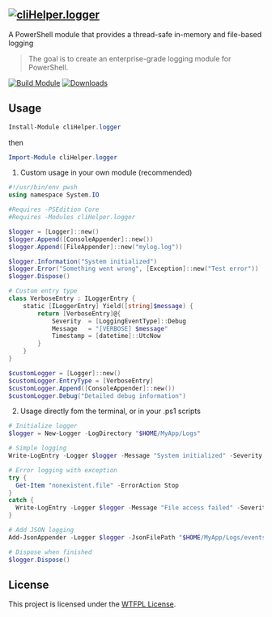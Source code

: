 ﻿## [![cliHelper.logger](https://github.com/user-attachments/assets/c93c4b80-34ea-45f8-a829-6060a9ba3996)](https://www.powershellgallery.com/packages/cliHelper.logger)

A PowerShell module that provides a thread-safe in-memory and file-based logging

>The goal is to create an enterprise-grade logging module for PowerShell.

[![Build Module](https://github.com/chadnpc/cliHelper.logger/actions/workflows/build_module.yaml/badge.svg)](https://github.com/chadnpc/cliHelper.logger/actions/workflows/build_module.yaml)
[![Downloads](https://img.shields.io/powershellgallery/dt/cliHelper.logger.svg?style=flat&logo=powershell&color=blue)](https://www.powershellgallery.com/packages/cliHelper.logger)

## Usage

```PowerShell
Install-Module cliHelper.logger
```
then

```PowerShell
Import-Module cliHelper.logger
```

1. Custom usage in your own module (recommended)

```PowerShell
#!/usr/bin/env pwsh
using namespace System.IO

#Requires -PSEdition Core
#Requires -Modules cliHelper.logger

$logger = [Logger]::new()
$logger.Append([ConsoleAppender]::new())
$logger.Append([FileAppender]::new("mylog.log"))

$logger.Information("System initialized")
$logger.Error("Something went wrong", [Exception]::new("Test error"))
$logger.Dispose()

# Custom entry type
class VerboseEntry : ILoggerEntry {
    static [ILoggerEntry] Yield([string]$message) {
        return [VerboseEntry]@{
            Severity  = [LoggingEventType]::Debug
            Message   = "[VERBOSE] $message"
            Timestamp = [datetime]::UtcNow
        }
    }
}

$customLogger = [Logger]::new()
$customLogger.EntryType = [VerboseEntry]
$customLogger.Append([ConsoleAppender]::new())
$customLogger.Debug("Detailed debug information")
```

2. Usage directly fom the terminal, or in your .ps1 scripts

```PowerShell
# Initialize logger
$logger = New-Logger -LogDirectory "$HOME/MyApp/Logs"

# Simple logging
Write-LogEntry -Logger $logger -Message "System initialized" -Severity Information

# Error logging with exception
try {
  Get-Item "nonexistent.file" -ErrorAction Stop
}
catch {
  Write-LogEntry -Logger $logger -Message "File access failed" -Severity Error -Exception $_
}

# Add JSON logging
Add-JsonAppender -Logger $logger -JsonFilePath "$HOME/MyApp/Logs/events.json"

# Dispose when finished
$logger.Dispose()
```

## License

This project is licensed under the [WTFPL License](LICENSE).
